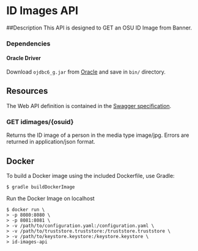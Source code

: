 # ID Images API
##Description
This API is designed to GET an OSU ID Image from Banner.

### Dependencies

#### Oracle Driver

Download `ojdbc6_g.jar` from [Oracle](http://www.oracle.com/technetwork/apps-tech/jdbc-112010-090769.html) and save in `bin/` directory.

## Resources

The Web API definition is contained in the [Swagger specification](swagger.yaml).

### GET idimages/{osuid}
Returns the ID image of a person in the media type image/jpg. Errors are returned in application/json format.

## Docker

To build a Docker image using the included Dockerfile, use Gradle:

    $ gradle buildDockerImage

Run the Docker Image on localhost

    $ docker run \
    > -p 8080:8080 \
    > -p 8081:8081 \
    > -v /path/to/configuration.yaml:/configuration.yaml \
    > -v /path/to/truststore.truststore:/truststore.truststore \
    > -v /path/to/keystore.keystore:/keystore.keystore \
    > id-images-api
